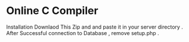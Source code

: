 # Online C Compiler

Installation Downlaod This Zip and and paste it in your server directory . After Successful connection to Database , remove setup.php .
